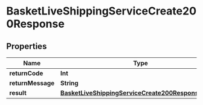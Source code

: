 

# BasketLiveShippingServiceCreate200Response


## Properties

Name | Type | Description | Notes
------------ | ------------- | ------------- | -------------
**returnCode** | **Int** |  |  [optional]
**returnMessage** | **String** |  |  [optional]
**result** | [**BasketLiveShippingServiceCreate200ResponseResult**](BasketLiveShippingServiceCreate200ResponseResult.md) |  |  [optional]



